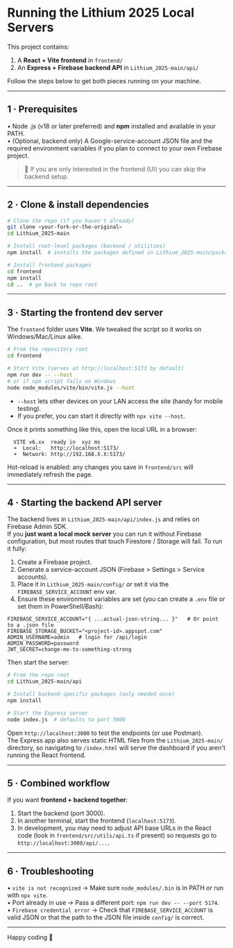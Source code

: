 # Running the Lithium 2025 Local Servers

This project contains:

1. A **React + Vite frontend** in `frontend/`
2. An **Express + Firebase backend API** in `Lithium_2025-main/api/`

Follow the steps below to get both pieces running on your machine.

---

## 1 · Prerequisites

• Node .js (v18 or later preferred) and **npm** installed and available in your PATH.  
• (Optional, backend only) A Google-service-account JSON file and the required environment variables if you plan to connect to your own Firebase project.

> 📝 If you are only interested in the frontend (UI) you can skip the backend setup.

---

## 2 · Clone & install dependencies

```bash
# Clone the repo (if you haven't already)
git clone <your-fork-or-the-original>
cd Lithium_2025-main

# Install root-level packages (backend / utilities)
npm install  # installs the packages defined in Lithium_2025-main/package.json

# Install frontend packages
cd frontend
npm install
cd ..  # go back to repo root
```

---

## 3 · Starting the frontend dev server

The `frontend` folder uses **Vite**. We tweaked the script so it works on Windows/Mac/Linux alike.

```bash
# From the repository root
cd frontend

# Start Vite (serves at http://localhost:5173 by default)
npm run dev -- --host
# or if npm script fails on Windows
node node_modules/vite/bin/vite.js --host
```

* `--host` lets other devices on your LAN access the site (handy for mobile testing).  
* If you prefer, you can start it directly with `npx vite --host`.

Once it prints something like this, open the local URL in a browser:

```
  VITE v6.xx  ready in  xyz ms
  ➜  Local:   http://localhost:5173/
  ➜  Network: http://192.168.X.X:5173/
```

Hot-reload is enabled: any changes you save in `frontend/src` will immediately refresh the page.

---

## 4 · Starting the backend API server

The backend lives in `Lithium_2025-main/api/index.js` and relies on Firebase Admin SDK.  
If you **just want a local mock server** you can run it without Firebase configuration, but most routes that touch Firestore / Storage will fail. To run it fully:

1. Create a Firebase project.
2. Generate a service-account JSON (Firebase > Settings > Service accounts).
3. Place it in `Lithium_2025-main/config/` *or* set it via the `FIREBASE_SERVICE_ACCOUNT` env var.
4. Ensure these environment variables are set (you can create a `.env` file or set them in PowerShell/Bash):

```
FIREBASE_SERVICE_ACCOUNT="{ ...actual-json-string... }"   # Or point to a .json file
FIREBASE_STORAGE_BUCKET="<project-id>.appspot.com"
ADMIN_USERNAME=admin   # login for /api/login
ADMIN_PASSWORD=password
JWT_SECRET=change-me-to-something-strong
```

Then start the server:

```bash
# From the repo root
cd Lithium_2025-main/api

# Install backend-specific packages (only needed once)
npm install

# Start the Express server
node index.js  # defaults to port 3000
```

Open `http://localhost:3000` to test the endpoints (or use Postman).  
The Express app also serves static HTML files from the `Lithium_2025-main/` directory, so navigating to `/index.html` will serve the dashboard if you aren't running the React frontend.

---

## 5 · Combined workflow

If you want **frontend + backend together**:

1. Start the backend (port 3000).  
2. In another terminal, start the frontend (`localhost:5173`).  
3. In development, you may need to adjust API base URLs in the React code (look in `frontend/src/utils/api.ts` if present) so requests go to `http://localhost:3000/api/...`.

---

## 6 · Troubleshooting

• `vite is not recognized` → Make sure `node_modules/.bin` is in PATH *or* run with `npx vite`.  
• Port already in use → Pass a different port: `npm run dev -- --port 5174`.  
• `Firebase credential error` → Check that `FIREBASE_SERVICE_ACCOUNT` is valid JSON or that the path to the JSON file inside `config/` is correct.

---

Happy coding 🚀 